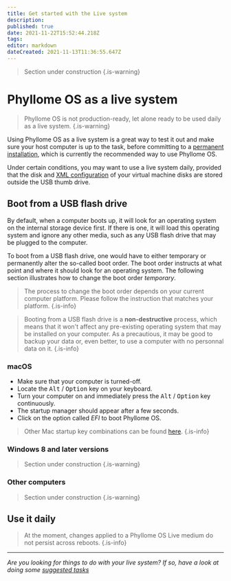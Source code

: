 ```yaml
---
title: Get started with the Live system
description: 
published: true
date: 2021-11-22T15:52:44.218Z
tags: 
editor: markdown
dateCreated: 2021-11-13T11:36:55.647Z
---
```


> Section under construction
{.is-warning}

# Phyllome OS as a live system

> Phyllome OS is not production-ready, let alone ready to be used daily as a live system.
{.is-warning}

Using Phyllome OS as a live system is a great way to test it out and make sure your host computer is up to the task, before committing to a [permanent installation](/deploy/live), which is currently the recommended way to use Phyllome OS.

Under certain conditions, you may want to use a live system daily, provided that the disk and [XML configuration](/virt/xml) of your virtual machine disks are stored outside the USB thumb drive.

## Boot from a USB flash drive

By default, when a computer boots up, it will look for an operating system on the internal storage device first. If there is one, it will load this operating system and ignore any other media, such as any USB flash drive that may be plugged to the computer.

To boot from a USB flash drive, one would have to either temporary or permanently alter the so-called boot order. The boot order instructs at what point and where it should look for an operating system. The following section illustrates how to change the boot order *temporary*.

> The process to change the boot order depends on your current computer platform. Please follow the instruction that matches your platform.
{.is-info}

> Booting from a USB flash drive is a **non-destructive** process, which means that it won't affect any pre-existing operating system that may be installed on your computer. As a precautious, it may be good to backup your data or, even better, to use a computer with no personnal data on it.
{.is-info}

### macOS

* Make sure that your computer is turned-off. 
* Locate the <kbd>Alt</kbd> / <kbd>Option</kbd> key on your keyboard.
* Turn your computer on and immediately press the <kbd>Alt</kbd> / <kbd>Option</kbd> key continuously.
* The startup manager should appear after a few seconds.
* Click on the option called *EFI* to boot Phyllome OS. 

> Other Mac startup key combinations can be found [here](https://support.apple.com/en-us/HT201255). 
{.is-info}

### Windows 8 and later versions

> Section under construction
{.is-warning}

### Other computers

> Section under construction
{.is-warning}

## Use it daily

>  At the moment, changes applied to a Phyllome OS Live medium do not persist across reboots.
{.is-info}

---

*Are you looking for things to do with your live system? If so, have a look at doing some [suggested tasks](/gofurther)*